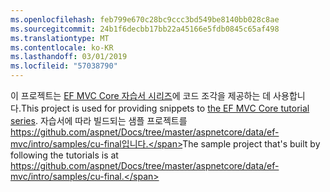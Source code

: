 ```yaml
---
ms.openlocfilehash: feb799e670c28bc9ccc3bd549be8140bb028c8ae
ms.sourcegitcommit: 24b1f6decbb17bb22a45166e5fdb0845c65af498
ms.translationtype: MT
ms.contentlocale: ko-KR
ms.lasthandoff: 03/01/2019
ms.locfileid: "57038790"
---
```

<span data-ttu-id="9a7e1-101">이 프로젝트는 [EF MVC Core 자습서 시리즈](https://docs.microsoft.com/aspnet/core/data/ef-mvc/intro)에 코드 조각을 제공하는 데 사용합니다.</span><span class="sxs-lookup"><span data-stu-id="9a7e1-101">This project is used for providing snippets to [the EF MVC Core tutorial series](https://docs.microsoft.com/aspnet/core/data/ef-mvc/intro).</span></span> <span data-ttu-id="9a7e1-102">자습서에 따라 빌드되는 샘플 프로젝트를 https://github.com/aspnet/Docs/tree/master/aspnetcore/data/ef-mvc/intro/samples/cu-final입니다.</span><span class="sxs-lookup"><span data-stu-id="9a7e1-102">The sample project that's built by following the tutorials is at https://github.com/aspnet/Docs/tree/master/aspnetcore/data/ef-mvc/intro/samples/cu-final.</span></span>
